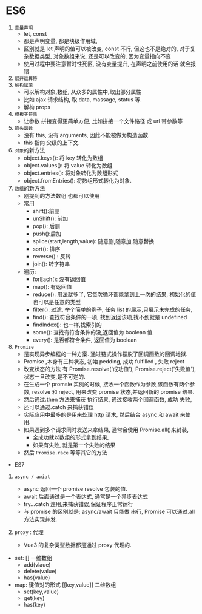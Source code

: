 # ES6

1. `变量声明`
    - let, const
    - 都是声明变量, 都是块级作用域,
    - 区别就是 let 声明的值可以被改变, const 不行, 但这也不是绝对的, 对于复杂数据类型, 对象数组来说, 还是可以改变的, 因为变量指向不变
    - 使用过程中要注意暂时性死区, 没有变量提升, 在声明之前使用的话 就会报错.
2. `展开运算符`
3. `解构赋值`
    - 可以解构对象,数组, 从众多的属性中,取出部分属性
    - 比如 ajax 请求结构, 取 data, massage, status 等.
    - 解构 props
4. `模板字符串`
    - 让参数 拼接变得更简单方便, 比如拼接一个文件路径 或 url 带参数等
5. `箭头函数`
    - 没有 this, 没有 arguments, 因此不能被做为构造函数.
    - this 指向 父级的上下文.
6. `对象`的新方法
    - object.keys(): 将 key 转化为数组
    - object.values(): 将 value 转化为数组
    - object.entries(): 将对象转化为数组形式
    - object.fromEntries(): 将数组形式转化为对象.
7. `数组`的新方法
    - 刚提到的方法数组 也都可以使用
    - 常用
        - shift():前删
        - unShift(): 前加
        - pop(): 后删
        - push():后加
        - splice(start,length,value): 随意删,随意加,随意替换
        - sort(): 排序
        - reverse() : 反转
        - join(): 转字符串
    - 遍历:
        - forEach(): 没有返回值
        - map(): 有返回值
        - reduce(): 用法就多了, 它每次循环都能拿到上一次的结果, 初始化的值也可以是任意的类型
        - filter(): 过滤, 举个简单的例子, 任务 list 的展示,只展示未完成的任务,
        - find(): 查找符合条件的一项, 找到返回该项,找不到就是 undefined
        - findIndex(): 也一样,找索引的
        - some(): 查找有符合条件的没,返回值为 boolean 值
        - every(): 是否都符合条件, 返回值为 boolean
8. `Promise`
    - 是实现异步编程的一种方案. 通过链式操作摆脱了回调函数的回调地狱.
    - Promise ,本身有三种状态, 初始 pedding, 成功 fulfilled , 失败 reject
    - 改变状态的方法 有 Promise.resolve('成功值'), Promise.reject('失败值'), 状态一旦改变,是不可逆的.
    - 在生成一个 promsie 实例的时候, 接收一个函数作为参数,该函数有两个参数, resolve 和 reject, 用来改变 promise 状态,并返回新的 promise 结果.
    - 然后通过.then 方法来捕获 执行结果, 通过接收两个回调函数, 成功 失败,
    - 还可以通过.catch 来捕获错误
    - 实际应用中最多的是用来处理 http 请求, 然后结合 async 和 await 来使用.
    - 如果遇到多个请求同时发送来拿结果, 通常会使用 Promise.all()来封装,
        - 全成功就以数组的形式拿到结果,
        - 如果有失败, 就是第一个失败的结果
    - 然后 `Promise.race` 等等其它的方法

-   ES7

1. `async / awiat`

    - async 返回一个 promise resolve 包装的值.
    - await 后面通过是一个表达式, 通常是一个异步表达式
    - try...catch 连用,来捕获错误,保证程序正常运行
    - 与 promise 的区别就是: async/await 只能做 串行, Promise 可以通过.all 方法实现并发.

2. `proxy` : 代理
    - Vue3 的复杂类型数据都是通过 proxy 代理的.

-   set: [] 一维数组
    -   add(vlaue)
    -   delete(value)
    -   has(value)
-   map: 键值对的形式 [[key,value]] 二维数组
    -   set(key,value)
    -   get(key)
    -   has(key)
